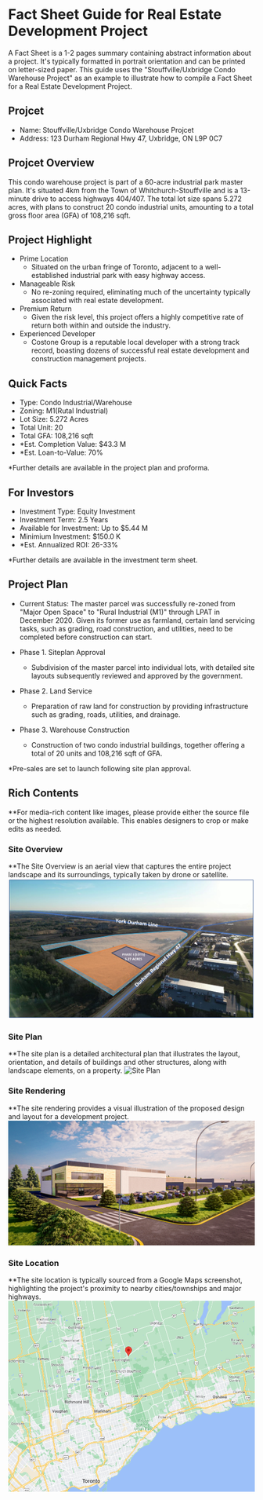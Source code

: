 # Fact Sheet Guide for Real Estate Development Project

A Fact Sheet is a 1-2 pages summary containing abstract information about a project. It's typically formatted in portrait orientation and can be printed on letter-sized paper. This guide uses the "Stouffville/Uxbridge Condo Warehouse Project" as an example to illustrate how to compile a Fact Sheet for a Real Estate Development Project.

## Projcet

- Name: Stouffville/Uxbridge Condo Warehouse Projcet
- Address: 123 Durham Regional Hwy 47, Uxbridge, ON L9P 0C7

## Projcet Overview

This condo warehouse project is part of a 60-acre industrial park master plan. It's situated 4km from the Town of Whitchurch-Stouffville and is a 13-minute drive to access highways 404/407. The total lot size spans 5.272 acres, with plans to construct 20 condo industrial units, amounting to a total gross floor area (GFA) of 108,216 sqft.

## Project Highlight

- Prime Location
  - Situated on the urban fringe of Toronto, adjacent to a well-established industrial park with easy highway access.
- Manageable Risk
  - No re-zoning required, eliminating much of the uncertainty typically associated with real estate development.
- Premium Return
  - Given the risk level, this project offers a highly competitive rate of return both within and outside the industry.
- Experienced Developer
  - Costone Group is a reputable local developer with a strong track record, boasting dozens of successful real estate development and construction management projects.

## Quick Facts

- Type: Condo Industrial/Warehouse
- Zoning: M1(Rutal Industrial)
- Lot Size: 5.272 Acres
- Total Unit: 20
- Total GFA: 108,216 sqft
- *Est. Completion Value: $43.3 M
- *Est. Loan-to-Value: 70%

*Further details are available in the project plan and proforma.

## For Investors

- Investment Type: Equity Investment
- Investment Term: 2.5 Years
- Available for Investment: Up to $5.44 M
- Minimium Investment: $150.0 K
- *Est. Annualized ROI: 26-33%

*Further details are available in the investment term sheet.

## Project Plan

- Current Status: The master parcel was successfully re-zoned from "Major Open Space" to "Rural Industrial (M1)" through LPAT in December 2020. Given its former use as farmland, certain land servicing tasks, such as grading, road construction, and utilities, need to be completed before construction can start.

- Phase 1. Siteplan Approval
  - Subdivision of the master parcel into individual lots, with detailed site layouts subsequently reviewed and approved by the government.

- Phase 2. Land Service
  - Preparation of raw land for construction by providing infrastructure such as grading, roads, utilities, and drainage.

- Phase 3. Warehouse Construction
  - Construction of two condo industrial buildings, together offering a total of 20 units and 108,216 sqft of GFA.

*Pre-sales are set to launch following site plan approval.

## Rich Contents

**For media-rich content like images, please provide either the source file or the highest resolution available. This enables designers to crop or make edits as needed.

### Site Overview

**The Site Overview is an aerial view that captures the entire project landscape and its surroundings, typically taken by drone or satellite.
![ Site Overview](https://raw.githubusercontent.com/tinyredinc/notes/master/real_estate/img/site_overview.png)

### Site Plan

**The site plan is a detailed architectural plan that illustrates the layout, orientation, and details of buildings and other structures, along with landscape elements, on a property.
![ Site Plan](https://raw.githubusercontent.com/tinyredinc/notes/master/real_estate/img/site_plan.png)

### Site Rendering

**The site rendering provides a visual illustration of the proposed design and layout for a development project.
![ Site Rendering](https://raw.githubusercontent.com/tinyredinc/notes/master/real_estate/img/site_rendering.jpg)

### Site Location

**The site location is typically sourced from a Google Maps screenshot, highlighting the project's proximity to nearby cities/townships and major highways.
![ Site Location](https://raw.githubusercontent.com/tinyredinc/notes/master/real_estate/img/site_location.png)

